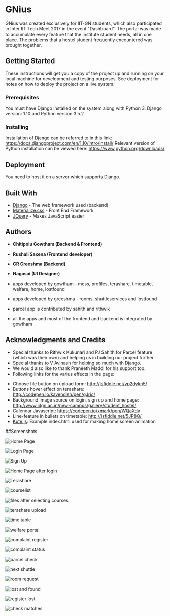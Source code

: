 # GNius

GNius was created exclusively for IIT-GN students, which also participated in Inter IIT Tech Meet 2017 in the event "Dashboard".
The portal was made to accumulate every feature that the institute student needs, all in one place. 
The problems that a hostel student frequently encountered was brought together.
## Getting Started

These instructions will get you a copy of the project up and running on your local machine for development and testing purposes. See deployment for notes on how to deploy the project on a live system.

### Prerequisites

You must have Django installed on the system along with Python 3. Django version: 1.10 and Python version 3.5.2

### Installing

Installation of Django can be referred to in this link: https://docs.djangoproject.com/en/1.10/intro/install/
Relevant version of Python installation can be viewed here: https://www.python.org/downloads/



## Deployment

You need to host it on a server which supports Django.

## Built With

* [Django](https://www.djangoproject.com/start/overview/) - The web framework used (backend)
* [Materialize.css](http://materializecss.com/) - Front End Framework
* [JQuery](https://jquery.com/) - Makes JavaScript easier


## Authors
* **Chitipolu Gowtham (Backend & Frontend)**
* **Rushali Saxena (Frontend developer)**
* **CR Greeshma (Backend)**
* **Nagasai (UI Designer)**

* apps developed by gowtham - mess, profiles, terashare, timetable, welfare, home, lostfound
* apps developed by greeshma - rooms, shuttleservices and lostfound
* parcel app is contributed by sahith and rithwik
* all the apps and most of the frontend and backend is integrated by gowtham


## Acknowledgments and Credits

* Special thanks to Rithwik Kukunari and PJ Sahith for Parcel feature (which was their own) and helping us in building our project further.
* Special thanks to V Avinash for helping so much with Django. 
* We would also like to thank Praneeth Maddi for his support too.
* Following links for the varius effects in the page:
- Choose file button on upload form: http://jsfiddle.net/yp2dykn5/
- Buttons hover effect on terashare: http://codepen.io/kavendish/pen/gJric/
- Background image source on login, sign up and home page: http://www.iitgn.ac.in/new-campus/gallery/student_hostel/
- Calendar Javascript: https://codepen.io/xmark/pen/WQaXdv
- Line-feature in bullets on timetable: http://jsfiddle.net/5JP8Q/
- [Kute.js](http://thednp.github.io/kute.js/): Example index.html used for making home screen animation

##Screenshots

![Home Page](https://github.com/Gowtham1729/GNius/blob/master/screenshots/1.Home%20page.png)



![Login Page](https://github.com/Gowtham1729/GNius/blob/master/screenshots/2.login_page.png)




![Sign Up](https://github.com/Gowtham1729/GNius/blob/master/screenshots/3.signup.png)




![Home Page after login](https://github.com/Gowtham1729/GNius/blob/master/screenshots/4.home_page_after_login.png)




![Terashare](https://github.com/Gowtham1729/GNius/blob/master/screenshots/5.terashare.png)




![courselist](https://github.com/Gowtham1729/GNius/blob/master/screenshots/6.course_list.png)




![files after selecting courses](https://github.com/Gowtham1729/GNius/blob/master/screenshots/6.course_list.png)




![terashare upload](https://github.com/Gowtham1729/GNius/blob/master/screenshots/6.terashare_upload.png)




![time table](https://github.com/Gowtham1729/GNius/blob/master/screenshots/7.class_timetable.png)




![welfare portal](https://github.com/Gowtham1729/GNius/blob/master/screenshots/8.welfare_portal.png)




![complaint register](https://github.com/Gowtham1729/GNius/blob/master/screenshots/9.complaint_register.png)




![complaint status](https://github.com/Gowtham1729/GNius/blob/master/screenshots/10.complaint_status.png)




![parcel check](https://github.com/Gowtham1729/GNius/blob/master/screenshots/11.parcel_checker.png)




![next shuttle](https://github.com/Gowtham1729/GNius/blob/master/screenshots/12.next_shuttle.png)




![room request](https://github.com/Gowtham1729/GNius/blob/master/screenshots/13.room_request.png)




![lost and found](https://github.com/Gowtham1729/GNius/blob/master/screenshots/13.room_request.png)




![register lost](https://github.com/Gowtham1729/GNius/blob/master/screenshots/15.register_lost.png)




![check matches](https://github.com/Gowtham1729/GNius/blob/master/screenshots/16.check%20matches.png)
